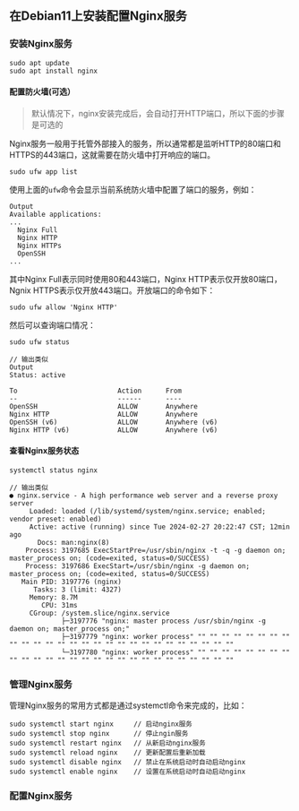 在Debian11上安装配置Nginx服务
--

### 安装Nginx服务
```commandline
sudo apt update
sudo apt install nginx
```

#### 配置防火墙(可选）
> 默认情况下，nginx安装完成后，会自动打开HTTP端口，所以下面的步骤是可选的

Nginx服务一般用于托管外部接入的服务，所以通常都是监听HTTP的80端口和HTTPS的443端口，这就需要在防火墙中打开响应的端口。
```commandline
sudo ufw app list
```
使用上面的`ufw`命令会显示当前系统防火墙中配置了端口的服务，例如：
```commandline
Output
Available applications:
...
  Nginx Full
  Nginx HTTP
  Nginx HTTPs
  OpenSSH
...
```
其中Nginx Full表示同时使用80和443端口，Nginx HTTP表示仅开放80端口，Ngnix HTTPS表示仅开放443端口。开放端口的命令如下：
```commandline
sudo ufw allow 'Nginx HTTP'
```
然后可以查询端口情况：
```commandline
sudo ufw status

// 输出类似
Output
Status: active

To                         Action      From
--                         ------      ----
OpenSSH                    ALLOW       Anywhere                  
Nginx HTTP                 ALLOW       Anywhere                  
OpenSSH (v6)               ALLOW       Anywhere (v6)             
Nginx HTTP (v6)            ALLOW       Anywhere (v6)
```
#### 查看Nginx服务状态
```commandline
systemctl status nginx

// 输出类似
● nginx.service - A high performance web server and a reverse proxy server
     Loaded: loaded (/lib/systemd/system/nginx.service; enabled; vendor preset: enabled)
     Active: active (running) since Tue 2024-02-27 20:22:47 CST; 12min ago
       Docs: man:nginx(8)
    Process: 3197685 ExecStartPre=/usr/sbin/nginx -t -q -g daemon on; master_process on; (code=exited, status=0/SUCCESS)
    Process: 3197686 ExecStart=/usr/sbin/nginx -g daemon on; master_process on; (code=exited, status=0/SUCCESS)
   Main PID: 3197776 (nginx)
      Tasks: 3 (limit: 4327)
     Memory: 8.7M
        CPU: 31ms
     CGroup: /system.slice/nginx.service
             ├─3197776 "nginx: master process /usr/sbin/nginx -g daemon on; master_process on;"
             ├─3197779 "nginx: worker process" "" "" "" "" "" "" "" "" "" "" "" "" "" "" "" "" "" "" "" "" "" "" "" "" "" "" ""
             └─3197780 "nginx: worker process" "" "" "" "" "" "" "" "" "" "" "" "" "" "" "" "" "" "" "" "" "" "" "" "" "" "" ""
```
### 管理Nginx服务
管理Nginx服务的常用方式都是通过systemctl命令来完成的，比如：
```commandline
sudo systemctl start nginx     // 启动nginx服务
sudo systemctl stop nginx      // 停止ngin服务
sudo systemctl restart nginx   // 从新启动nginx服务
sudo systemctl reload nginx    // 更新配置后重新加载
sudo systemctl disable nginx   // 禁止在系统启动时自动启动nginx
sudo systemctl enable nginx    // 设置在系统启动时自动启动nginx
```

### 配置Nginx服务

